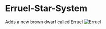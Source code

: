 # Erruel-Star-System
Adds a new brown dwarf called Erruel
![Erruel](https://user-images.githubusercontent.com/75160844/122671931-17b61880-d1f3-11eb-8b8d-902947de785d.png)
